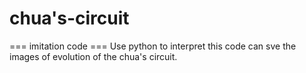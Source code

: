 # chua\'s-circuit
=== imitation code ===
Use python to interpret this code can sve the images of evolution of the chua\'s circuit.
